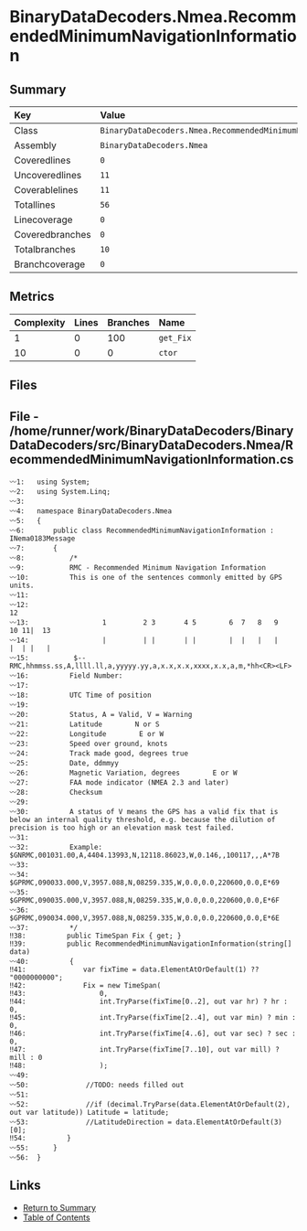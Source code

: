 ﻿# BinaryDataDecoders.Nmea.RecommendedMinimumNavigationInformation

## Summary

| Key             | Value                                                             |
| :-------------- | :---------------------------------------------------------------- |
| Class           | `BinaryDataDecoders.Nmea.RecommendedMinimumNavigationInformation` |
| Assembly        | `BinaryDataDecoders.Nmea`                                         |
| Coveredlines    | `0`                                                               |
| Uncoveredlines  | `11`                                                              |
| Coverablelines  | `11`                                                              |
| Totallines      | `56`                                                              |
| Linecoverage    | `0`                                                               |
| Coveredbranches | `0`                                                               |
| Totalbranches   | `10`                                                              |
| Branchcoverage  | `0`                                                               |

## Metrics

| Complexity | Lines | Branches | Name      |
| :--------- | :---- | :------- | :-------- |
| 1          | 0     | 100      | `get_Fix` |
| 10         | 0     | 0        | `ctor`    |

## Files

## File - /home/runner/work/BinaryDataDecoders/BinaryDataDecoders/src/BinaryDataDecoders.Nmea/RecommendedMinimumNavigationInformation.cs

```CSharp
〰1:   using System;
〰2:   using System.Linq;
〰3:   
〰4:   namespace BinaryDataDecoders.Nmea
〰5:   {
〰6:       public class RecommendedMinimumNavigationInformation : INema0183Message
〰7:       {
〰8:           /*
〰9:           RMC - Recommended Minimum Navigation Information
〰10:          This is one of the sentences commonly emitted by GPS units.
〰11:  
〰12:                                                                    12
〰13:                  1         2 3       4 5        6  7   8   9    10 11|  13
〰14:                  |         | |       | |        |  |   |   |    |  | |   |
〰15:           $--RMC,hhmmss.ss,A,llll.ll,a,yyyyy.yy,a,x.x,x.x,xxxx,x.x,a,m,*hh<CR><LF>
〰16:          Field Number:
〰17:  
〰18:          UTC Time of position
〰19:  
〰20:          Status, A = Valid, V = Warning
〰21:          Latitude        N or S
〰22:          Longitude        E or W
〰23:          Speed over ground, knots
〰24:          Track made good, degrees true
〰25:          Date, ddmmyy
〰26:          Magnetic Variation, degrees        E or W
〰27:          FAA mode indicator (NMEA 2.3 and later)
〰28:          Checksum
〰29:  
〰30:          A status of V means the GPS has a valid fix that is below an internal quality threshold, e.g. because the dilution of precision is too high or an elevation mask test failed.
〰31:  
〰32:          Example: $GNRMC,001031.00,A,4404.13993,N,12118.86023,W,0.146,,100117,,,A*7B
〰33:  
〰34:  $GPRMC,090033.000,V,3957.088,N,08259.335,W,0.0,0.0,220600,0.0,E*69
〰35:  $GPRMC,090035.000,V,3957.088,N,08259.335,W,0.0,0.0,220600,0.0,E*6F
〰36:  $GPRMC,090034.000,V,3957.088,N,08259.335,W,0.0,0.0,220600,0.0,E*6E
〰37:          */
‼38:          public TimeSpan Fix { get; }
‼39:          public RecommendedMinimumNavigationInformation(string[] data)
〰40:          {
‼41:              var fixTime = data.ElementAtOrDefault(1) ?? "0000000000";
‼42:              Fix = new TimeSpan(
‼43:                  0,
‼44:                  int.TryParse(fixTime[0..2], out var hr) ? hr : 0,
‼45:                  int.TryParse(fixTime[2..4], out var min) ? min : 0,
‼46:                  int.TryParse(fixTime[4..6], out var sec) ? sec : 0,
‼47:                  int.TryParse(fixTime[7..10], out var mill) ? mill : 0
‼48:                  );
〰49:  
〰50:              //TODO: needs filled out
〰51:  
〰52:              //if (decimal.TryParse(data.ElementAtOrDefault(2), out var latitude)) Latitude = latitude;
〰53:              //LatitudeDirection = data.ElementAtOrDefault(3)[0];
‼54:          }
〰55:      }
〰56:  }
```

## Links

* [Return to Summary](Summary.md)
* [Table of Contents](../TOC.md)

